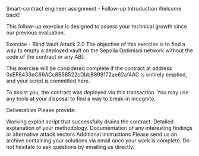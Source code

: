 Smart-contract engineer assignment - Follow-up
Introduction
Welcome back!

This follow-up exercise is designed to assess your technical growth since our previous evaluation.

Exercise - Blind Vault Attack 2.0
The objective of this exercise is to find a way to empty a deployed vault on the Sepolia Optimism network without the code of the contract or any ABI.

This exercise will be considered complete if the contract at address 0xEF8433eC69ACc8B58522cDbbB899172ae62af4AC is entirely emptied, and your script is committed here.

To assist you, the contract was deployed via this transaction. You may use any tools at your disposal to find a way to break-in incognito.

Deliverables
Please provide:

Working exploit script that successfully drains the contract.
Detailed explanation of your methodology.
Documentation of any interesting findings or alternative attack vectors
Additional instructions
Please send us an archive containing your solutions via email once your work is complete.
Do not hesitate to ask questions by emailing us directly.